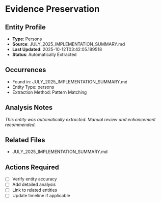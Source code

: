 # Evidence Preservation

## Entity Profile
- **Type**: Persons
- **Source**: JULY_2025_IMPLEMENTATION_SUMMARY.md
- **Last Updated**: 2025-10-12T03:42:05.189518
- **Status**: Automatically Extracted

## Occurrences
- Found in: JULY_2025_IMPLEMENTATION_SUMMARY.md
- Entity Type: persons
- Extraction Method: Pattern Matching

## Analysis Notes
*This entity was automatically extracted. Manual review and enhancement recommended.*

## Related Files
- JULY_2025_IMPLEMENTATION_SUMMARY.md

## Actions Required
- [ ] Verify entity accuracy
- [ ] Add detailed analysis
- [ ] Link to related entities
- [ ] Update timeline if applicable
